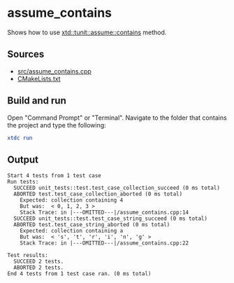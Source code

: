# assume_contains

Shows how to use [xtd::tunit::assume::contains](https://gammasoft71.github.io/xtd/reference_guides/latest/classxtd_1_1tunit_1_1assume.html#af46db342cef45ea859709a544922585d) method.

## Sources

* [src/assume_contains.cpp](src/assume_contains.cpp)
* [CMakeLists.txt](CMakeLists.txt)

## Build and run

Open "Command Prompt" or "Terminal". Navigate to the folder that contains the project and type the following:

```cmake
xtdc run
```

## Output

```
Start 4 tests from 1 test case
Run tests:
  SUCCEED unit_tests::test.test_case_collection_succeed (0 ms total)
  ABORTED test.test_case_collection_aborted (0 ms total)
    Expected: collection containing 4
    But was:  < 0, 1, 2, 3 >
    Stack Trace: in |---OMITTED---|/assume_contains.cpp:14
  SUCCEED unit_tests::test.test_case_string_succeed (0 ms total)
  ABORTED test.test_case_string_aborted (0 ms total)
    Expected: collection containing a
    But was:  < 's', 't', 'r', 'i', 'n', 'g' >
    Stack Trace: in |---OMITTED---|/assume_contains.cpp:22

Test results:
  SUCCEED 2 tests.
  ABORTED 2 tests.
End 4 tests from 1 test case ran. (0 ms total)
```
